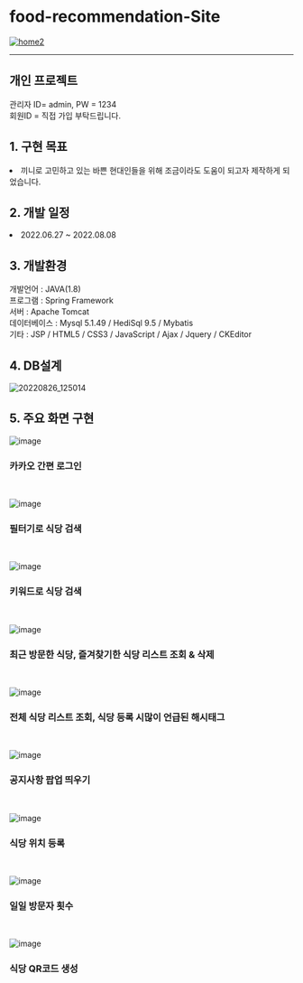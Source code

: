 # food-recommendation-Site
<a href="http://49.142.157.251:9090/javagreenS_pjp/">![home2](https://user-images.githubusercontent.com/102267949/186811128-3f4c9749-b151-4ecc-83c4-ef1e3e728c7b.jpg)</a>
<hr/>
<h2>개인 프로젝트</h2>
  관리자 ID= admin, PW = 1234 <br/>
  회원ID = 직접 가입 부탁드립니다.
  
<h2>1. 구현 목표 </h2>
  <li>끼니로 고민하고 있는 바쁜 현대인들을 위해 조금이라도 도움이 되고자 제작하게 되었습니다.</li>

<h2>2. 개발 일정 </h2>
  <li>2022.06.27 ~ 2022.08.08</li>
  
<h2>3. 개발환경</h2>
개발언어 : JAVA(1.8) <br/> 
프로그램 : Spring Framework <br/>
서버 :  Apache Tomcat <br/>
데이터베이스 : Mysql 5.1.49 / HediSql 9.5 / Mybatis <br/>
기타 : JSP / HTML5 / CSS3 / JavaScript / Ajax / Jquery / CKEditor <br/>

<h2>4. DB설계</h2>

![20220826_125014](https://user-images.githubusercontent.com/102267949/186813692-831a0e65-515c-4ae1-89f5-de2b37d02421.jpg)

<h2>5. 주요 화면 구현</h2>

![image](https://user-images.githubusercontent.com/102267949/186833112-c5b1b14b-4f4d-4004-862a-bf08a786018a.png)
<h3>카카오 간편 로그인</h3><br/>

![image](https://user-images.githubusercontent.com/102267949/186831751-7d53a8f6-7ee1-4c35-bcf2-79d39fccb524.png)
<h3>필터기로 식당 검색</h3><br/>

![image](https://user-images.githubusercontent.com/102267949/186831845-c7bea23f-f87d-440f-a58f-cf9bee8c805a.png)
<h3>키워드로 식당 검색</h3><br/>

![image](https://user-images.githubusercontent.com/102267949/186832031-21c78f4b-5f45-4892-a226-1c468c6d91e7.png)
<h3>최근 방문한 식당, 즐겨찾기한 식당 리스트 조회 & 삭제</h3><br/>

![image](https://user-images.githubusercontent.com/102267949/186832150-f22364ff-329b-48ad-af84-1e00d9acfbb1.png)
<h3>전체 식당 리스트 조회, 식당 등록 시많이 언급된 해시태그</h3><br/>

![image](https://user-images.githubusercontent.com/102267949/186832505-f223ca34-b85a-42df-8e3d-0f62bb5e0199.png)
<h3>공지사항 팝업 띄우기</h3><br/>

![image](https://user-images.githubusercontent.com/102267949/186832567-69c36ef7-9d95-4b4d-b753-924e134a2638.png)
<h3>식당 위치 등록</h3><br/>

![image](https://user-images.githubusercontent.com/102267949/186832654-6e68e561-50bd-4f6c-9a33-a1b7026c4c2f.png)
<h3>일일 방문자 횟수</h3><br/>

![image](https://user-images.githubusercontent.com/102267949/186832671-9d66a3c5-4d12-4381-a78c-6af0d446dd95.png)
<h3>식당 QR코드 생성</h3><br/>





